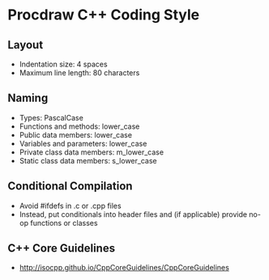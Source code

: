 Procdraw C++ Coding Style
=========================

Layout
------

- Indentation size: 4 spaces
- Maximum line length: 80 characters

Naming
------

- Types: PascalCase
- Functions and methods: lower_case
- Public data members: lower_case
- Variables and parameters: lower_case
- Private class data members: m_lower_case
- Static class data members: s_lower_case

Conditional Compilation
-----------------------

- Avoid #ifdefs in .c or .cpp files
- Instead, put conditionals into header files and (if applicable)
  provide no-op functions or classes

C++ Core Guidelines
-------------------

- http://isocpp.github.io/CppCoreGuidelines/CppCoreGuidelines
